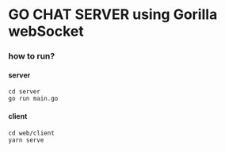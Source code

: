 # GO CHAT SERVER using Gorilla webSocket
### how to run?
#### server
~~~
cd server
go run main.go
~~~
#### client
~~~
cd web/client
yarn serve
~~~
